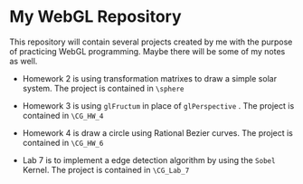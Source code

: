 # My WebGL Repository

This repository will contain several projects created by me with the purpose of practicing WebGL programming. Maybe there will be some of my notes as well.

* Homework 2 is using transformation matrixes to draw a simple solar system. The project is contained in `\sphere`

* Homework 3 is using `glFructum` in place of `glPerspective` . The project is contained in `\CG_HW_4`

* Homework 4 is draw a circle using Rational Bezier curves. The project is contained in `\CG_HW_6`

* Lab 7 is to implement a edge detection algorithm by using the `Sobel` Kernel. The project is contained in `\CG_Lab_7`

  